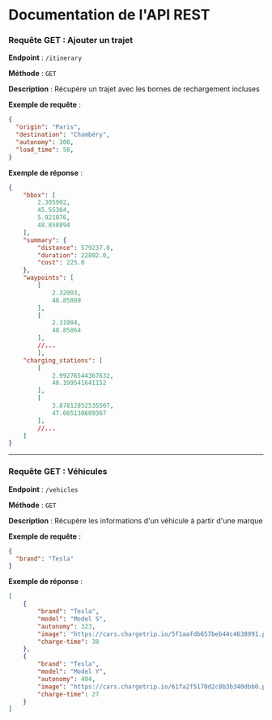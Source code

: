 # Documentation de l'API REST

### Requête GET : Ajouter un trajet

**Endpoint** : `/itinerary`

**Méthode** : `GET`

**Description** : Récupère un trajet avec les bornes de rechargement incluses

**Exemple de requête** :

```json
{
  "origin": "Paris",
  "destination": "Chambéry",
  "autonomy": 300,
  "load_time": 50,
}
```

**Exemple de réponse** :

```json
{
	"bbox": [
		2.305902,
		45.55384,
		5.921076,
		48.858894
	],
	"summary": {
		"distance": 579237.0,
		"duration": 22802.0,
		"cost": 225.0
	},
	"waypoints": [
		[
			2.32003,
			48.85889
		],
        [
			2.31984,
			48.85864
		],
        //...
        ],
    "charging_stations": [
		[
			2.99276544367632,
			48.199541641152
		],
        [
			3.87812852535507,
			47.665130689367
		],
        //...
    ]
}
```

---

### Requête GET : Véhicules

**Endpoint** : `/vehicles`

**Méthode** : `GET`

**Description** : Récupère les informations d'un véhicule à partir d'une marque

**Exemple de requête** :

```json
{
  "brand": "Tesla"
}
```

**Exemple de réponse** :

```json
[
	{
		"brand": "Tesla",
		"model": "Model S",
		"autonomy": 323,
		"image": "https://cars.chargetrip.io/5f1aafdb657beb44c4638991.png",
		"charge-time": 38
	},
	{
		"brand": "Tesla",
		"model": "Model Y",
		"autonomy": 404,
		"image": "https://cars.chargetrip.io/61fa2f5170d2c0b3b340dbb0.png",
		"charge-time": 27
	}
]
```
